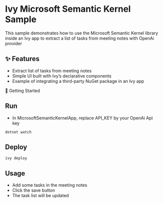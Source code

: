 # Ivy Microsoft Semantic Kernel Sample

This sample demonstrates how to use the Microsoft Semantic Kernel
library inside an Ivy
app to extract a list of tasks from meeting notes with OpenAi provider

## ✨ Features

 - Extract list of tasks from meeting notes
 - Simple UI built with Ivy’s declarative components
 - Example of integrating a third-party NuGet package in an Ivy app

🚀 Getting Started

## Run

 - In MicrosoftSemanticKernelApp, replace API_KEY by your OpenAi Api key

```
dotnet watch
```

## Deploy

```
ivy deploy
```


## Usage

 - Add some tasks in the meeting notes
 - Click the save button
 - The task list will be updated